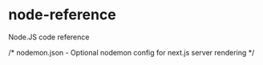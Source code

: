 # node-reference
Node.JS code reference

/* nodemon.json - Optional nodemon config for next.js server rendering */